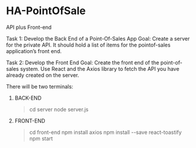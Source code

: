 # HA-PointOfSale
 API plus Front-end

Task 1: Develop the Back End of a Point-Of-Sales App
Goal: Create a server for the private API. It should hold a list of items for the pointof-sales application’s front end.

Task 2: Develop the Front End
Goal: Create the front end of the point-of-sales system. Use React and the Axios library to fetch the API you have already created on the server.

There will be two terminals:

1. BACK-END
   > cd server
   > node server.js
2. FRONT-END
   > cd front-end
   > npm install axios
   > npm install --save react-toastify
   > npm start
